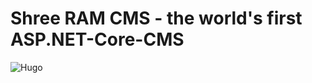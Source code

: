 # Shree RAM CMS - the world's first ASP.NET-Core-CMS
![Hugo](https://raw.githubusercontent.com/gohugoio/hugoDocs/master/static/img/hugo-logo.png)
